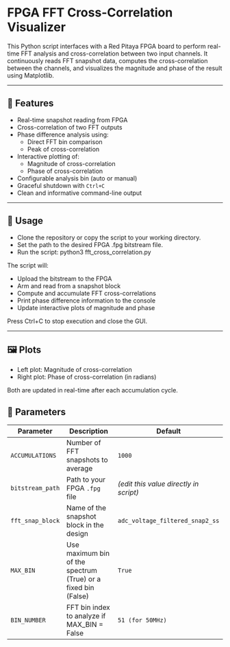 # FPGA FFT Cross-Correlation Visualizer

This Python script interfaces with a Red Pitaya FPGA board to perform real-time FFT analysis and cross-correlation between two input channels. It continuously reads FFT snapshot data, computes the cross-correlation between the channels, and visualizes the magnitude and phase of the result using Matplotlib.

---

## 🧠 Features

- Real-time snapshot reading from FPGA
- Cross-correlation of two FFT outputs
- Phase difference analysis using:
  - Direct FFT bin comparison
  - Peak of cross-correlation
- Interactive plotting of:
  - Magnitude of cross-correlation
  - Phase of cross-correlation
- Configurable analysis bin (auto or manual)
- Graceful shutdown with `Ctrl+C`
- Clean and informative command-line output

---

## 🚀 Usage

- Clone the repository or copy the script to your working directory.
- Set the path to the desired FPGA .fpg bitstream file.
- Run the script: python3 fft_cross_correlation.py

The script will:

- Upload the bitstream to the FPGA
- Arm and read from a snapshot block
- Compute and accumulate FFT cross-correlations
- Print phase difference information to the console
- Update interactive plots of magnitude and phase

Press Ctrl+C to stop execution and close the GUI.

---

## 🖼️ Plots

- Left plot: Magnitude of cross-correlation
- Right plot: Phase of cross-correlation (in radians)

Both are updated in real-time after each accumulation cycle.

## 🧪 Parameters

| Parameter        | Description                                | Default                             |
|------------------|--------------------------------------------|-------------------------------------|
| `ACCUMULATIONS`  | Number of FFT snapshots to average         | `1000`                              |
| `bitstream_path` | Path to your FPGA `.fpg` file              | *(edit this value directly in script)* |
| `fft_snap_block` | Name of the snapshot block in the design   | `adc_voltage_filtered_snap2_ss`     |
| `MAX_BIN` | Use maximum bin of the spectrum (True) or a fixed bin (False)   | `True`     |
| `BIN_NUMBER` | FFT bin index to analyze if MAX_BIN = False   | `51 (for 50MHz)`     |


